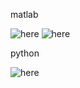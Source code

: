 
matlab

![here](https://github.com/xdr940/Algorithm2/blob/master/DBSCAN2/matlab_call/result.jpg)
![here](https://github.com/xdr940/Algorithm2/blob/master/DBSCAN2/matlab_call/result2.jpg)

python

![here](https://github.com/xdr940/Algorithm2/blob/master/DBSCAN2/python_call/result.png)
